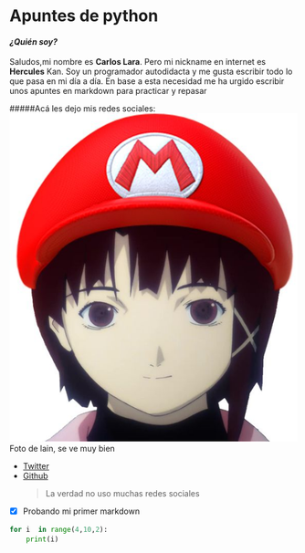 # Apuntes de python

#### *¿Quién soy?*
Saludos,mi nombre es **Carlos Lara**. Pero mi nickname en internet es **Hercules** Kan. Soy un programador autodidacta y me gusta escribir todo lo que pasa en mi día a día. En base a esta necesidad me ha urgido escribir unos apuntes en  markdown para practicar y repasar

#####Acá les dejo mis redes sociales:
![serials experiments lain](img/profile.jpg)Foto de lain, se ve muy bien

* [Twitter](https://twitter.com/Blues_Lara)
* [Github](https://github.com/herculeskan)
  >La verdad no uso muchas redes sociales

 
*[x] Probando mi primer markdown
```Python
for i  in range(4,10,2):
    print(i)
```
